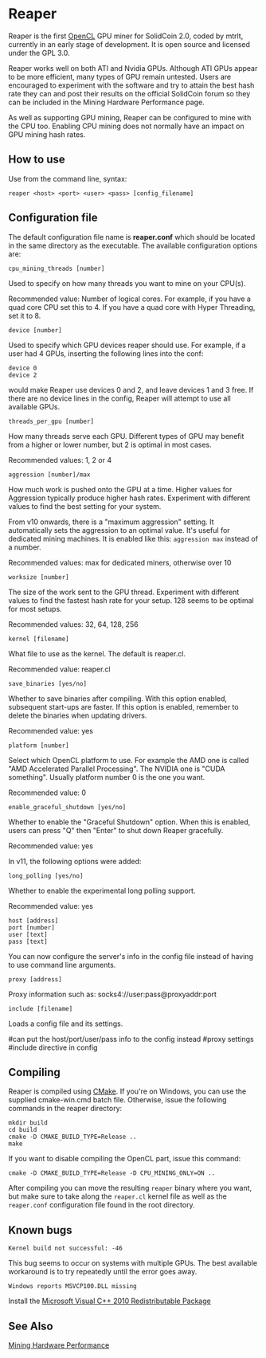 
Reaper
======

Reaper is the first [OpenCL](http://en.wikipedia.org/wiki/Opencl) GPU  miner for
SolidCoin 2.0, coded by mtrlt, currently in an early stage of development. It is
open source and licensed under the GPL 3.0.

Reaper works well on both ATI and Nvidia GPUs. Although ATI GPUs appear to be
more efficient, many types of GPU remain untested. Users are encouraged to
experiment with the software and try to attain the best hash rate they can and
post their results on the official SolidCoin forum so they can be included in
the Mining Hardware Performance page.

As well as supporting GPU mining, Reaper can be configured to mine with the CPU
too. Enabling CPU mining does not normally have an impact on GPU mining hash
rates.

How to use
----------

Use from the command line, syntax:

    reaper <host> <port> <user> <pass> [config_filename]

Configuration file
------------------

The default configuration file name is **reaper.conf** which should be located
in the same directory as the executable.
The available configuration options are:

    cpu_mining_threads [number]

Used to specify on how many threads you want to mine on your CPU(s).

Recommended value: Number of logical cores. For example, if you have a quad core
CPU set this to 4. If you have a quad core with Hyper Threading, set it to 8.

    device [number]

Used to specify which GPU devices reaper should use. For example, if a user had
4 GPUs, inserting the following lines into the conf:

    device 0
    device 2

would make Reaper use devices 0 and 2, and leave devices 1 and 3 free. If there
are no device lines in the config, Reaper will attempt to use all available
GPUs.

    threads_per_gpu [number]

How many threads serve each GPU. Different types of GPU may benefit from a
higher or lower number, but 2 is optimal in most cases.

Recommended values: 1, 2 or 4

    aggression [number]/max

How much work is pushed onto the GPU at a time. Higher values for Aggression
typically produce higher hash rates. Experiment with different values to find
the best setting for your system.

From v10 onwards, there is a "maximum aggression" setting. It automatically sets
the aggression to an optimal value. It's useful for dedicated mining machines.
It is enabled like this: `aggression max` instead of a number.

Recommended values: max for dedicated miners, otherwise over 10

    worksize [number]

The size of the work sent to the GPU thread. Experiment with different values to
find the fastest hash rate for your setup. 128 seems to be optimal for most
setups.

Recommended values: 32, 64, 128, 256

    kernel [filename]

What file to use as the kernel. The default is reaper.cl.

Recommended value: reaper.cl

    save_binaries [yes/no]

Whether to save binaries after compiling. With this option enabled, subsequent
start-ups are faster. If this option is enabled, remember to delete the
binaries when updating drivers.

Recommended value: yes

    platform [number]

Select which OpenCL platform to use. For example the AMD one is called "AMD Accelerated Parallel Processing". The NVIDIA one is "CUDA something". Usually platform number 0 is the one you want.

Recommended value: 0

    enable_graceful_shutdown [yes/no]

Whether to enable the "Graceful Shutdown" option. When this is enabled, users
can press "Q" then "Enter" to shut down Reaper gracefully.

Recommended value: yes

In v11, the following options were added:

	long_polling [yes/no]
	
Whether to enable the experimental long polling support.

Recommended value: yes

	host [address]
	port [number]
	user [text]
	pass [text]
	
You can now configure the server's info in the config file instead of having
to use command line arguments.

	proxy [address]

Proxy information such as:
socks4://user:pass@proxyaddr:port

	include [filename]

Loads a config file and its settings.

#can put the host/port/user/pass info to the config instead
#proxy settings
#include directive in config


Compiling
---------

Reaper is compiled using [CMake](http://www.cmake.org/). If you're on Windows,
you can use the supplied cmake-win.cmd batch file. Otherwise, issue the
following commands in the reaper directory:

    mkdir build
    cd build
    cmake -D CMAKE_BUILD_TYPE=Release ..
    make

If you want to disable compiling the OpenCL part, issue this command:

    cmake -D CMAKE_BUILD_TYPE=Release -D CPU_MINING_ONLY=ON ..

After compiling you can move the resulting `reaper` binary where you want, but
make sure to take along the `reaper.cl` kernel file as well as the `reaper.conf`
configuration file found in the root directory.

Known bugs
----------

    Kernel build not successful: -46

This bug seems to occur on systems with multiple GPUs. The best available
workaround is to try repeatedly until the error goes away.

    Windows reports MSVCP100.DLL missing

Install the [Microsoft Visual C++ 2010 Redistributable Package](http://www.microsoft.com/download/en/details.aspx?id=5555)

See Also
--------

[Mining Hardware Performance](https://en.bitcoin.it/wiki/Mining_hardware_comparison)

